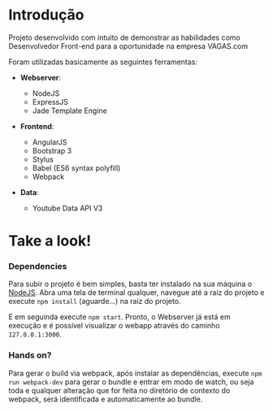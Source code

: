 # Introdução
Projeto desenvolvido com intuito de demonstrar as habilidades como Desenvolvedor
Front-end para a oportunidade na empresa VAGAS.com

Foram utilizadas basicamente as seguintes ferramentas:
 - **Webserver**:
   - NodeJS
   - ExpressJS
   - Jade Template Engine

 - **Frontend**:
   - AngularJS
   - Bootstrap 3
   - Stylus
   - Babel (ES6 syntax polyfill)
   - Webpack

 - **Data**:
   - Youtube Data API V3

# Take a look!
### Dependencies
Para subir o projeto é bem simples, basta ter instalado na sua máquina o
[NodeJS](https://nodejs.org/en/). Abra uma tela de terminal qualquer, navegue
até a raiz do projeto e execute `npm install` (aguarde...) na raiz do projeto.

E em seguinda execute `npm start`. Pronto, o Webserver já está em
execução e é possível visualizar o webapp através do caminho `127.0.0.1:3000`.

### Hands on?
Para gerar o build via webpack, após instalar as dependências, execute
`npm run webpack-dev` para gerar o bundle e entrar em modo de watch, ou seja
toda e qualquer alteração que for feita no diretório de contexto do webpack,
será identificada e automaticamente ao bundle.
